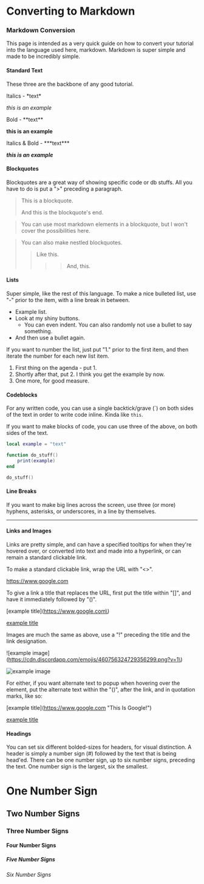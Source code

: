 # Converting to Markdown

### Markdown Conversion

This page is intended as a very quick guide on how to convert your tutorial into the language used here, markdown. Markdown is super simple and made to be incredibly simple.


#### Standard Text

These three are the backbone of any good tutorial.

Italics - \*text\*

*this is an example*

Bold - \*\*text\*\*

**this is an example**

Italics & Bold - \*\*\*text\*\*\*

***this is an example***


#### Blockquotes

Blockquotes are a great way of showing specific code or db stuffs. All you have to do is put a ">" preceding a paragraph.

> This is a blockquote.
> 
> And this is the blockquote's end.

> You can use most markdown elements in a blockquote, but I won't cover the possibilities here.

> You can also make nestled blockquotes.
>
>> Like this.
>>>> And, this.

#### Lists

Super simple, like the rest of this language. To make a nice bulleted list, use "-" prior to the item, with a line break in between.

- Example list.
- Look at my shiny buttons.
    - You can even indent.
    You can also randomly not use a bullet to say something.
- And then use a bullet again.

If you want to number the list, just put "1." prior to the first item, and then iterate the number for each new list item.

1. First thing on the agenda - put 1.
2. Shortly after that, put 2.
    I think you get the example by now.
3. One more, for good measure.

#### Codeblocks

For any written code, you can use a single backtick/grave (\`) on both sides of the text in order to write code inline. Kinda like `this`.

If you want to make blocks of code, you can use three of the above, on both sides of the text.
```lua
local example = "text"

function do_stuff()
    print(example)
end

do_stuff()
```

#### Line Breaks

If you want to make big lines across the screen, use three (or more) hyphens, asterisks, or underscores, in a line by themselves.

***

#### Links and Images

Links are pretty simple, and can have a specified tooltips for when they're hovered over, or converted into text and made into a hyperlink, or can remain a standard clickable link.

To make a standard clickable link, wrap the URL with "<>". 

<https://www.google.com>

To give a link a title that replaces the URL, first put the title within "[]", and have it immediately followed by "()".

\[example title\]\(https://www.google.com\)

[example title](https://www.google.com)

Images are much the same as above, use a "!" preceding the title and the link designation.

\!\[example image\]\(https://cdn.discordapp.com/emojis/460756324729356299.png?v=1\)

![example image](https://cdn.discordapp.com/emojis/460756324729356299.png?v=1)

For either, if you want alternate text to popup when hovering over the element, put the alternate text within the "()", after the link, and in quotation marks, like so:

\[example title\]\(https://www.google.com "This Is Google!"\)

[example title](https://www.google.com "This Is Google!")

#### Headings

You can set six different bolded-sizes for headers, for visual distinction. A header is simply a number sign (#) followed by the text that is being head'ed. There can be one number sign, up to six number signs, preceding the text. One number sign is the largest, six the smallest.

# One Number Sign
## Two Number Signs
### Three Number Signs
#### Four Number Signs
##### Five Number Signs
###### Six Number Signs